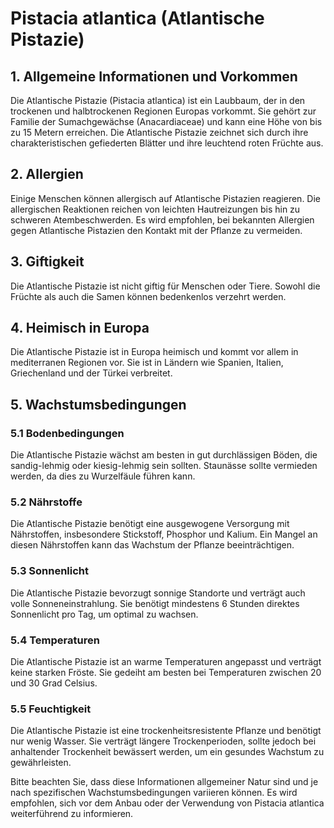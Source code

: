 # Pistacia atlantica (Atlantische Pistazie)

## 1. Allgemeine Informationen und Vorkommen
Die Atlantische Pistazie (Pistacia atlantica) ist ein Laubbaum, der in den trockenen und halbtrockenen Regionen Europas vorkommt. Sie gehört zur Familie der Sumachgewächse (Anacardiaceae) und kann eine Höhe von bis zu 15 Metern erreichen. Die Atlantische Pistazie zeichnet sich durch ihre charakteristischen gefiederten Blätter und ihre leuchtend roten Früchte aus.

## 2. Allergien
Einige Menschen können allergisch auf Atlantische Pistazien reagieren. Die allergischen Reaktionen reichen von leichten Hautreizungen bis hin zu schweren Atembeschwerden. Es wird empfohlen, bei bekannten Allergien gegen Atlantische Pistazien den Kontakt mit der Pflanze zu vermeiden.

## 3. Giftigkeit
Die Atlantische Pistazie ist nicht giftig für Menschen oder Tiere. Sowohl die Früchte als auch die Samen können bedenkenlos verzehrt werden.

## 4. Heimisch in Europa
Die Atlantische Pistazie ist in Europa heimisch und kommt vor allem in mediterranen Regionen vor. Sie ist in Ländern wie Spanien, Italien, Griechenland und der Türkei verbreitet.

## 5. Wachstumsbedingungen
### 5.1 Bodenbedingungen
Die Atlantische Pistazie wächst am besten in gut durchlässigen Böden, die sandig-lehmig oder kiesig-lehmig sein sollten. Staunässe sollte vermieden werden, da dies zu Wurzelfäule führen kann.

### 5.2 Nährstoffe
Die Atlantische Pistazie benötigt eine ausgewogene Versorgung mit Nährstoffen, insbesondere Stickstoff, Phosphor und Kalium. Ein Mangel an diesen Nährstoffen kann das Wachstum der Pflanze beeinträchtigen.

### 5.3 Sonnenlicht
Die Atlantische Pistazie bevorzugt sonnige Standorte und verträgt auch volle Sonneneinstrahlung. Sie benötigt mindestens 6 Stunden direktes Sonnenlicht pro Tag, um optimal zu wachsen.

### 5.4 Temperaturen
Die Atlantische Pistazie ist an warme Temperaturen angepasst und verträgt keine starken Fröste. Sie gedeiht am besten bei Temperaturen zwischen 20 und 30 Grad Celsius.

### 5.5 Feuchtigkeit
Die Atlantische Pistazie ist eine trockenheitsresistente Pflanze und benötigt nur wenig Wasser. Sie verträgt längere Trockenperioden, sollte jedoch bei anhaltender Trockenheit bewässert werden, um ein gesundes Wachstum zu gewährleisten.

Bitte beachten Sie, dass diese Informationen allgemeiner Natur sind und je nach spezifischen Wachstumsbedingungen variieren können. Es wird empfohlen, sich vor dem Anbau oder der Verwendung von Pistacia atlantica weiterführend zu informieren.
